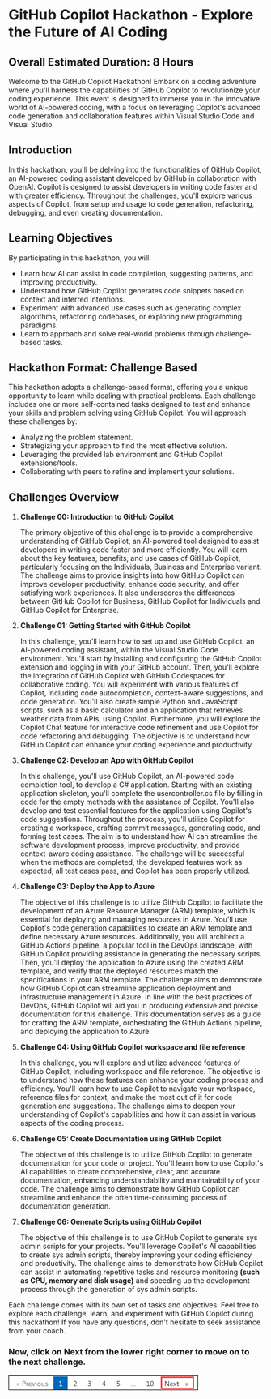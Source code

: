 # GitHub Copilot Hackathon - Explore the Future of AI Coding

## Overall Estimated Duration: 8 Hours

Welcome to the GitHub Copilot Hackathon! Embark on a coding adventure where you'll harness the capabilities of GitHub Copilot to revolutionize your coding experience. This event is designed to immerse you in the innovative world of AI-powered coding, with a focus on leveraging Copilot's advanced code generation and collaboration features within Visual Studio Code and Visual Studio.

## Introduction

In this hackathon, you'll be delving into the functionalities of GitHub Copilot, an AI-powered coding assistant developed by GitHub in collaboration with OpenAI. Copilot is designed to assist developers in writing code faster and with greater efficiency. Throughout the challenges, you'll explore various aspects of Copilot, from setup and usage to code generation, refactoring, debugging, and even creating documentation.

## Learning Objectives

By participating in this hackathon, you will:

- Learn how AI can assist in code completion, suggesting patterns, and improving productivity.
- Understand how GitHub Copilot generates code snippets based on context and inferred intentions.
- Experiment with advanced use cases such as generating complex algorithms, refactoring codebases, or exploring new programming paradigms.
- Learn to approach and solve real-world problems through challenge-based tasks.

## Hackathon Format: Challenge Based
This hackathon adopts a challenge-based format, offering you a unique opportunity to learn while dealing with practical problems. Each challenge includes one or more self-contained tasks designed to test and enhance your skills and problem solving using GitHub Copilot. You will approach these challenges by:

- Analyzing the problem statement.
- Strategizing your approach to find the most effective solution.
- Leveraging the provided lab environment and GitHub Copilot extensions/tools.
- Collaborating with peers to refine and implement your solutions.

## Challenges Overview

1. **Challenge 00: Introduction to GitHub Copilot**

    The primary objective of this challenge is to provide a comprehensive understanding of GitHub Copilot, an AI-powered tool designed to assist developers in writing code faster and more efficiently. You will learn about the key features, benefits, and use cases of GitHub Copilot, particularly focusing on the Individuals, Business and Enterprise variant. The challenge aims to provide insights into how GitHub Copilot can improve developer productivity, enhance code security, and offer satisfying work experiences. It also underscores the differences between GitHub Copilot for Business, GitHub Copilot for Individuals and GitHub Copilot for Enterprise.

2. **Challenge 01: Getting Started with GitHub Copilot**

   In this challenge, you'll learn how to set up and use GitHub Copilot, an AI-powered coding assistant, within the Visual Studio Code environment. You'll start by installing and configuring the GitHub Copilot extension and logging in with your GitHub account. Then, you'll explore the integration of GitHub Copilot with GitHub Codespaces for collaborative coding. You will experiment with various features of Copilot, including code autocompletion, context-aware suggestions, and code generation. You'll also create simple Python and JavaScript scripts, such as a basic calculator and an application that retrieves weather data from APIs, using Copilot. Furthermore, you will explore the Copilot Chat feature for interactive code refinement and use Copilot for code refactoring and debugging. The objective is to understand how GitHub Copilot can enhance your coding experience and productivity.

3. **Challenge 02: Develop an App with GitHub Copilot**

      In this challenge, you'll use GitHub Copilot, an AI-powered code completion tool, to develop a C# application. Starting with an existing application skeleton, you'll complete the usercontroller.cs file by filling in code for the empty methods with the assistance of Copilot. You'll also develop and test essential features for the application using Copilot's code suggestions. Throughout the process, you'll utilize Copilot for creating a workspace, crafting commit messages, generating code, and forming test cases. The aim is to understand how AI can streamline the software development process, improve productivity, and provide context-aware coding assistance. The challenge will be successful when the methods are completed, the developed features work as expected, all test cases pass, and Copilot has been properly utilized.

4. **Challenge 03: Deploy the App to Azure**

   The objective of this challenge is to utilize GitHub Copilot to facilitate the development of an Azure Resource Manager (ARM) template, which is essential for deploying and managing resources in Azure. You'll use Copilot's code generation capabilities to create an ARM template and define necessary Azure resources. Additionally, you will architect a GitHub Actions pipeline, a popular tool in the DevOps landscape, with GitHub Copilot providing assistance in generating the necessary scripts. Then, you'll deploy the application to Azure using the created ARM template, and verify that the deployed resources match the specifications in your ARM template. The challenge aims to demonstrate how GitHub Copilot can streamline application deployment and infrastructure management in Azure. In line with the best practices of DevOps, GitHub Copilot will aid you in producing extensive and precise documentation for this challenge. This documentation serves as a guide for crafting the ARM template, orchestrating the GitHub Actions pipeline, and deploying the application to Azure.
 
5. **Challenge 04: Using GitHub Copilot workspace and file reference**

    In this challenge, you will explore and utilize advanced features of GitHub Copilot, including workspace and file reference. The objective is to understand how these features can enhance your coding process and efficiency. You'll learn how to use Copilot to navigate your workspace, reference files for context, and make the most out of it for code generation and suggestions. The challenge aims to deepen your understanding of Copilot's capabilities and how it can assist in various aspects of the coding process.

6. **Challenge 05: Create Documentation using GitHub Copilot**

    The objective of this challenge is to utilize GitHub Copilot to generate documentation for your code or project. You'll learn how to use Copilot's AI capabilities to create comprehensive, clear, and accurate documentation, enhancing understandability and maintainability of your code. The challenge aims to demonstrate how GitHub Copilot can streamline and enhance the often time-consuming process of documentation generation.

7. **Challenge 06: Generate Scripts using GitHub Copilot**
   
    The objective of this challenge is to use GitHub Copilot to generate sys admin scripts for your projects. You'll leverage Copilot's AI capabilities to create sys admin scripts, thereby improving your coding efficiency and productivity. The challenge aims to demonstrate how GitHub Copilot can assist in automating repetitive tasks and resource monitoring **(such as CPU, memory and disk usage)** and speeding up the development process through the generation of sys admin scripts.

Each challenge comes with its own set of tasks and objectives. Feel free to explore each challenge, learn, and experiment with GitHub Copilot during this hackathon! If you have any questions, don't hesitate to seek assistance from your coach.

### Now, click on Next from the lower right corner to move on to the next challenge.

![](../../media/next-page.png)
